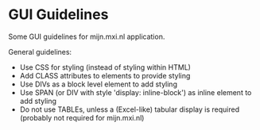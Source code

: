 # GUI Guidelines

Some GUI guidelines for mijn.mxi.nl application.

General guidelines:
* Use CSS for styling (instead of styling within HTML)
* Add CLASS attributes to elements to provide styling
* Use DIVs as a block level element to add styling
* Use SPAN (or DIV with style 'display: inline-block') as inline element to add styling
* Do not use TABLEs, unless a (Excel-like) tabular display is required (probably not required for mijn.mxi.nl)
